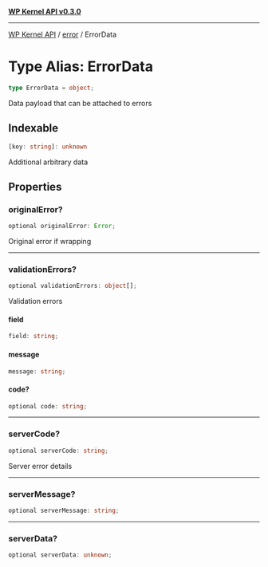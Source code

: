 [**WP Kernel API v0.3.0**](../../README.md)

---

[WP Kernel API](../../README.md) / [error](../README.md) / ErrorData

# Type Alias: ErrorData

```ts
type ErrorData = object;
```

Data payload that can be attached to errors

## Indexable

```ts
[key: string]: unknown
```

Additional arbitrary data

## Properties

### originalError?

```ts
optional originalError: Error;
```

Original error if wrapping

---

### validationErrors?

```ts
optional validationErrors: object[];
```

Validation errors

#### field

```ts
field: string;
```

#### message

```ts
message: string;
```

#### code?

```ts
optional code: string;
```

---

### serverCode?

```ts
optional serverCode: string;
```

Server error details

---

### serverMessage?

```ts
optional serverMessage: string;
```

---

### serverData?

```ts
optional serverData: unknown;
```
